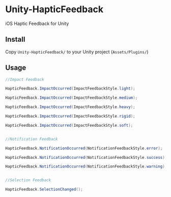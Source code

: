 # Unity-HapticFeedback

iOS Haptic Feedback for Unity

## Install

Copy `Unity-HapticFeedback/` to your Unity project (`Assets/Plugins/`)

## Usage

```cs
//Impact Feedback

HapticFeedback.ImpactOccurred(ImpactFeedbackStyle.light);

HapticFeedback.ImpactOccurred(ImpactFeedbackStyle.medium);

HapticFeedback.ImpactOccurred(ImpactFeedbackStyle.heavy);

HapticFeedback.ImpactOccurred(ImpactFeedbackStyle.rigid);

HapticFeedback.ImpactOccurred(ImpactFeedbackStyle.soft);


//Notification Feedback

HapticFeedback.NotificationOccurred(NotificationFeedbackStyle.error);

HapticFeedback.NotificationOccurred(NotificationFeedbackStyle.success);

HapticFeedback.NotificationOccurred(NotificationFeedbackStyle.warning);


//Selection Feedback

HapticFeedback.SelectionChanged();

```
